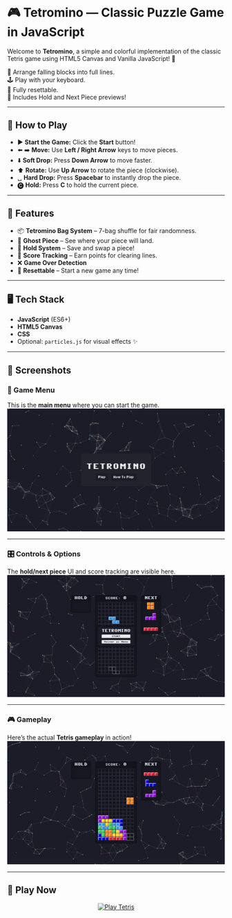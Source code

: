 # 🎮 Tetromino — Classic Puzzle Game in JavaScript

Welcome to **Tetromino**, a simple and colorful implementation of the classic Tetris game using HTML5 Canvas and Vanilla JavaScript! 🎉

🧩 Arrange falling blocks into full lines.  
🕹️ Play with your keyboard.  
💾 Fully resettable.  
🎨 Includes Hold and Next Piece previews!

---

## 🚀 How to Play

- ▶️ **Start the Game:** Click the **Start** button!
- ⬅️ ➡️ **Move:** Use **Left / Right Arrow** keys to move pieces.
- ⬇️ **Soft Drop:** Press **Down Arrow** to move faster.
- ⬆️ **Rotate:** Use **Up Arrow** to rotate the piece (clockwise).
- ␣ **Hard Drop:** Press **Spacebar** to instantly drop the piece.
- 🅒 **Hold:** Press **C** to hold the current piece.

---

## 🧠 Features

- 📦 **Tetromino Bag System** – 7-bag shuffle for fair randomness.
- 👻 **Ghost Piece** – See where your piece will land.
- 💾 **Hold System** – Save and swap a piece!
- 🔢 **Score Tracking** – Earn points for clearing lines.
- ❌ **Game Over Detection**
- 🔁 **Resettable** – Start a new game any time!

---

## 🖥️ Tech Stack

- **JavaScript** (ES6+)
- **HTML5 Canvas**
- **CSS**
- Optional: `particles.js` for visual effects ✨

---

## 🎨 Screenshots

### 🧊 Game Menu  
This is the **main menu** where you can start the game.  
![Screenshot 1](images/Screenshot1.jpg)

---

### 🎛️ Controls & Options  
The **hold/next piece** UI and score tracking are visible here.  
![Screenshot 2](images/Screenshot2.jpg)

---

### 🎮 Gameplay  
Here’s the actual **Tetris gameplay** in action!  
![Screenshot 3](images/Screenshot3.jpg)

---

## 🚀 Play Now

<div align="center">
  <a href="(https://tetromino-game.vercel.app/)">
    <img src="https://img.shields.io/badge/PLAY--NOW-%F0%9F%8E%AE-blue?style=for-the-badge" alt="Play Tetris"/>
  </a>
</div>


